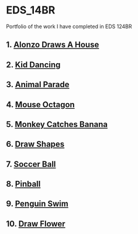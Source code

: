 # EDS_14BR
Portfolio of the work I have completed in EDS 124BR

## 1. [Alonzo Draws A House](https://youtu.be/6At2S_wdzIw)

## 2. [Kid Dancing](https://youtu.be/YaS-wQonjyY)

## 3. [Animal Parade](https://youtu.be/k2ojL7Bq7ps)

## 4. [Mouse Octagon](https://youtu.be/0nWJwWA-Vzg)

## 5. [Monkey Catches Banana](https://youtu.be/DruQrBePg08)

## 6. [Draw Shapes](https://youtu.be/IizapisV4eQ)

## 7. [Soccer Ball](https://youtu.be/hxasj3npShc)

## 8. [Pinball](https://youtu.be/_xld7ss5z_c)

## 9. [Penguin Swim](https://youtu.be/FLPBI9DnNNI)

## 10. [Draw Flower](https://youtu.be/fr-CraKMDOs)
